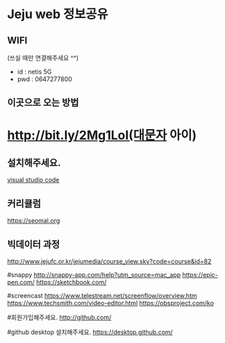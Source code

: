 # Jeju web 정보공유

## WIFI
(쓰실 때만 연결해주세요 ^^)
* id : netis 5G
* pwd : 0647277800


## 이곳으로 오는 방법
# http://bit.ly/2Mg1LoI(대문자 아이)

## 설치해주세요.
<a href="https://code.visualstudio.com/">visual studio code</a>

## 커리큘럼
https://seomal.org

## 빅데이터 과정
http://www.jejufc.or.kr/jejumedia/course_view.sky?code=course&id=82

#snappy
http://snappy-app.com/help?utm_source=mac_app
https://epic-pen.com/
https://sketchbook.com/

#screencast 
https://www.telestream.net/screenflow/overview.htm
https://www.techsmith.com/video-editor.html
https://obsproject.com/ko

#회원가입해주세요.
http://github.com/

#github desktop 설치해주세요.
https://desktop.github.com/